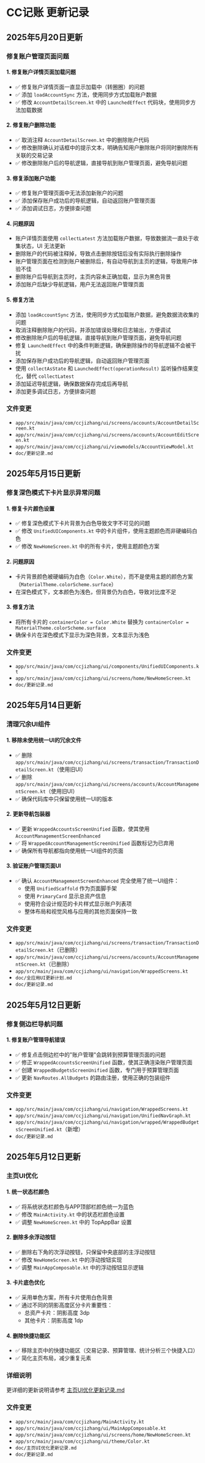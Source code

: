 # CC记账 更新记录

## 2025年5月20日更新

### 修复账户管理页面问题

#### 1. 修复账户详情页面加载问题
- ✅ 修复账户详情页面一直显示加载中（转圈圈）的问题
- ✅ 添加 `loadAccountSync` 方法，使用同步方式加载账户数据
- ✅ 修改 `AccountDetailScreen.kt` 中的 `LaunchedEffect` 代码块，使用同步方法加载数据

#### 2. 修复账户删除功能
- ✅ 取消注释 `AccountDetailScreen.kt` 中的删除账户代码
- ✅ 修改删除确认对话框中的提示文本，明确告知用户删除账户将同时删除所有关联的交易记录
- ✅ 修改删除账户后的导航逻辑，直接导航到账户管理页面，避免导航问题

#### 3. 修复添加账户功能
- ✅ 修复账户管理页面中无法添加新账户的问题
- ✅ 添加保存账户成功后的导航逻辑，自动返回账户管理页面
- ✅ 添加调试日志，方便排查问题

#### 4. 问题原因
- 账户详情页面使用 `collectLatest` 方法加载账户数据，导致数据流一直处于收集状态，UI 无法更新
- 删除账户的代码被注释掉，导致点击删除按钮后没有实际执行删除操作
- 账户管理页面在检测到账户被删除后，有自动导航到主页的逻辑，导致用户体验不佳
- 删除账户后导航到主页时，主页内容未正确加载，显示为黑色背景
- 添加账户后缺少导航逻辑，用户无法返回账户管理页面

#### 5. 修复方法
- 添加 `loadAccountSync` 方法，使用同步方式加载账户数据，避免数据流收集的问题
- 取消注释删除账户的代码，并添加错误处理和日志输出，方便调试
- 修改删除账户后的导航逻辑，直接导航到账户管理页面，避免导航问题
- 修复 `LaunchedEffect` 中的条件判断逻辑，确保删除操作的导航逻辑不会被干扰
- 添加保存账户成功后的导航逻辑，自动返回账户管理页面
- 使用 `collectAsState` 和 `LaunchedEffect(operationResult)` 监听操作结果变化，替代 `collectLatest`
- 添加延迟导航逻辑，确保数据保存完成后再导航
- 添加更多调试日志，方便排查问题

### 文件变更
- `app/src/main/java/com/ccjizhang/ui/screens/accounts/AccountDetailScreen.kt`
- `app/src/main/java/com/ccjizhang/ui/screens/accounts/AccountEditScreen.kt`
- `app/src/main/java/com/ccjizhang/ui/viewmodels/AccountViewModel.kt`
- `doc/更新记录.md`

## 2025年5月15日更新

### 修复深色模式下卡片显示异常问题

#### 1. 修复卡片颜色设置
- ✅ 修复深色模式下卡片背景为白色导致文字不可见的问题
- ✅ 修改 `UnifiedUIComponents.kt` 中的卡片组件，使用主题颜色而非硬编码白色
- ✅ 修改 `NewHomeScreen.kt` 中的所有卡片，使用主题颜色方案

#### 2. 问题原因
- 卡片背景颜色被硬编码为白色（`Color.White`），而不是使用主题的颜色方案（`MaterialTheme.colorScheme.surface`）
- 在深色模式下，文本颜色为浅色，但背景仍为白色，导致对比度不足

#### 3. 修复方法
- 将所有卡片的 `containerColor = Color.White` 替换为 `containerColor = MaterialTheme.colorScheme.surface`
- 确保卡片在深色模式下显示为深色背景，文本显示为浅色

### 文件变更
- `app/src/main/java/com/ccjizhang/ui/components/UnifiedUIComponents.kt`
- `app/src/main/java/com/ccjizhang/ui/screens/home/NewHomeScreen.kt`
- `doc/更新记录.md`

## 2025年5月14日更新

### 清理冗余UI组件

#### 1. 移除未使用统一UI的冗余文件
- ✅ 删除 `app/src/main/java/com/ccjizhang/ui/screens/transaction/TransactionDetailScreen.kt`（使用旧UI）
- ✅ 删除 `app/src/main/java/com/ccjizhang/ui/screens/accounts/AccountManagementScreen.kt`（使用旧UI）
- ✅ 确保代码库中只保留使用统一UI的版本

#### 2. 更新导航包装器
- ✅ 更新 `WrappedAccountsScreenUnified` 函数，使其使用 `AccountManagementScreenEnhanced`
- ✅ 将 `WrappedAccountManagementScreenUnified` 函数标记为已弃用
- ✅ 确保所有导航都指向使用统一UI组件的页面

#### 3. 验证账户管理页面UI
- ✅ 确认 `AccountManagementScreenEnhanced` 完全使用了统一UI组件：
  - 使用 `UnifiedScaffold` 作为页面脚手架
  - 使用 `PrimaryCard` 显示总资产信息
  - 使用符合设计规范的卡片样式显示账户列表项
  - 整体布局和视觉风格与应用的其他页面保持一致

### 文件变更
- `app/src/main/java/com/ccjizhang/ui/screens/transaction/TransactionDetailScreen.kt`（已删除）
- `app/src/main/java/com/ccjizhang/ui/screens/accounts/AccountManagementScreen.kt`（已删除）
- `app/src/main/java/com/ccjizhang/ui/navigation/WrappedScreens.kt`
- `doc/全应用UI更新计划.md`
- `doc/更新记录.md`

## 2025年5月12日更新

### 修复侧边栏导航问题

#### 1. 修复账户管理导航错误
- ✅ 修复点击侧边栏中的"账户管理"会跳转到预算管理页面的问题
- ✅ 修正 `WrappedAccountsScreenUnified` 函数，使其正确渲染账户管理页面
- ✅ 创建 `WrappedBudgetsScreenUnified` 函数，专门用于预算管理页面
- ✅ 更新 `NavRoutes.AllBudgets` 的路由注册，使用正确的包装组件

### 文件变更
- `app/src/main/java/com/ccjizhang/ui/navigation/WrappedScreens.kt`
- `app/src/main/java/com/ccjizhang/ui/navigation/UnifiedNavGraph.kt`
- `app/src/main/java/com/ccjizhang/ui/navigation/wrapped/WrappedBudgetsScreenUnified.kt`（新增）
- `doc/更新记录.md`


## 2025年5月12日更新

### 主页UI优化

#### 1. 统一状态栏颜色
- ✅ 将系统状态栏颜色与APP顶部栏颜色统一为蓝色
- ✅ 修改 `MainActivity.kt` 中的状态栏颜色设置
- ✅ 调整 `NewHomeScreen.kt` 中的 TopAppBar 设置

#### 2. 删除多余浮动按钮
- ✅ 删除右下角的次浮动按钮，只保留中央底部的主浮动按钮
- ✅ 修改 `NewHomeScreen.kt` 中的浮动按钮实现
- ✅ 调整 `MainAppComposable.kt` 中的浮动按钮显示逻辑

#### 3. 卡片底色优化
- ✅ 采用单色方案，所有卡片使用白色背景
- ✅ 通过不同的阴影高度区分卡片重要性：
  - 总资产卡片：阴影高度 3dp
  - 其他卡片：阴影高度 1dp

#### 4. 删除快捷功能区
- ✅ 移除主页中的快捷功能区（交易记录、预算管理、统计分析三个快捷入口）
- ✅ 简化主页布局，减少重复元素

### 详细说明

更详细的更新说明请参考 [主页UI优化更新记录.md](./主页UI优化更新记录.md)

### 文件变更

- `app/src/main/java/com/ccjizhang/MainActivity.kt`
- `app/src/main/java/com/ccjizhang/ui/MainAppComposable.kt`
- `app/src/main/java/com/ccjizhang/ui/screens/home/NewHomeScreen.kt`
- `app/src/main/java/com/ccjizhang/ui/theme/Color.kt`
- `doc/主页UI优化更新记录.md`
- `doc/更新记录.md`


